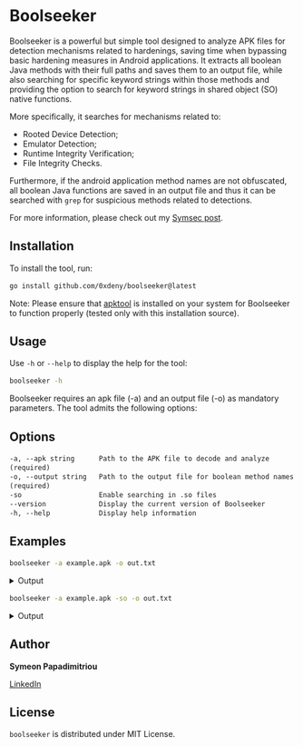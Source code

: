 # Boolseeker

Boolseeker is a powerful but simple tool designed to analyze APK files for detection mechanisms related to hardenings, saving time when bypassing basic hardening measures in Android applications. It extracts all boolean Java methods with their full paths and saves them to an output file, while also searching for specific keyword strings within those methods and providing the option to search for keyword strings in shared object (SO) native functions.

More specifically, it searches for mechanisms related to:
* Rooted Device Detection;
* Emulator Detection;
* Runtime Integrity Verification;
* File Integrity Checks.

Furthermore, if the android application method names are not obfuscated, all boolean Java functions are saved in an output file and thus it can be searched with `grep` for suspicious methods related to detections.

For more information, please check out my <a href="https://symsec.net/posts/tools/10afed1c/" target="_blank">Symsec post</a>.

## Installation

To install the tool, run:

```bash
go install github.com/0xdeny/boolseeker@latest
```

Note: Please ensure that <a href="https://www.kali.org/tools/apktool/" target="_blank">apktool</a> is installed on your system for Boolseeker to function properly (tested only with this installation source).

## Usage

Use `-h` or `--help` to display the help for the tool:

```bash
boolseeker -h
```

Boolseeker requires an apk file (-a) and an output file (-o) as mandatory parameters. The tool admits the following options:


## Options


```
-a, --apk string      Path to the APK file to decode and analyze (required)
-o, --output string   Path to the output file for boolean method names (required)
-so                   Enable searching in .so files
--version             Display the current version of Boolseeker
-h, --help            Display help information
```

## Examples

```bash
boolseeker -a example.apk -o out.txt
```

<details>
  <summary>Output</summary>
  <img src="images/boolseeker-1.png" alt="Example-1">
</details>

```bash
boolseeker -a example.apk -so -o out.txt
```
<details>
  <summary>Output</summary>
  <img src="images/boolseeker-2.png" alt="Example-2">
</details>

## Author

**Symeon Papadimitriou**

<a href="https://www.linkedin.com/in/symeon-papadimitriou/" target="_blank">LinkedIn</a>

## License

`boolseeker` is distributed under MIT License.

